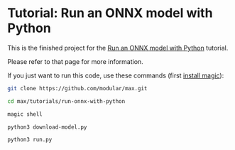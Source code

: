 # Tutorial: Run an ONNX model with Python

This is the finished project for the [Run an ONNX model with
Python](https://docs.modular.com/max/tutorials/run-onnx-with-python) tutorial.

Please refer to that page for more information.

If you just want to run this code, use these commands (first [install
magic](https://docs.modular.com/magic/#install-magic)):

```sh
git clone https://github.com/modular/max.git

cd max/tutorials/run-onnx-with-python

magic shell

python3 download-model.py

python3 run.py
```
